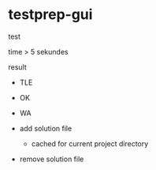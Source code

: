 # testprep-gui

test

time > 5 sekundes

result
- TLE
- OK
- WA

- add solution file
  - cached for current project directory
- remove solution file

